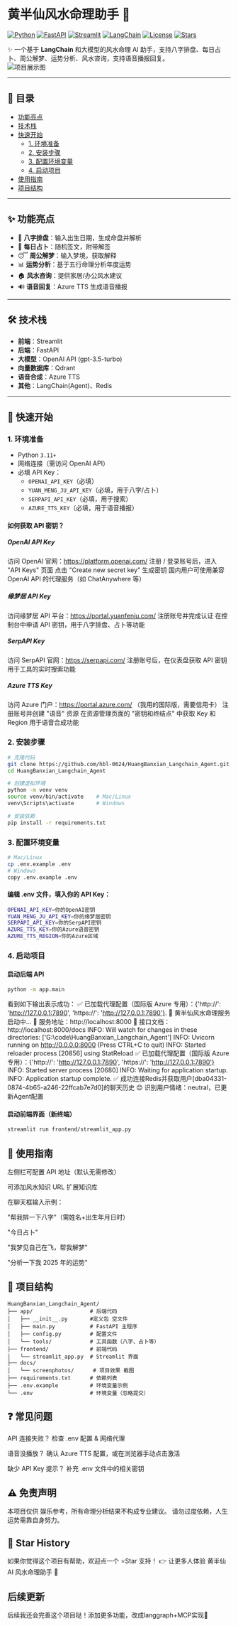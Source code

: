 # 黄半仙风水命理助手 🔮
[![Python](https://img.shields.io/badge/python-3.11%2B-blue.svg)](https://www.python.org/)
[![FastAPI](https://img.shields.io/badge/FastAPI-💨-green.svg)](https://fastapi.tiangolo.com/)
[![Streamlit](https://img.shields.io/badge/Streamlit-frontend-red.svg)](https://streamlit.io/)
[![LangChain](https://img.shields.io/badge/LangChain-AI_Agent-orange.svg)](https://www.langchain.com/)
[![License](https://img.shields.io/github/license/hbl-0624/HuangBanxian_Langchain_Agent)](LICENSE)
[![Stars](https://img.shields.io/github/stars/hbl-0624/HuangBanxian_Langchain_Agent?style=social)](https://github.com/hbl-0624/HuangBanxian_Langchain_Agent/stargazers)

✨ 一个基于 **LangChain** 和大模型的风水命理 AI 助手，支持八字排盘、每日占卜、周公解梦、运势分析、风水咨询，支持语音播报回复。  
![项目展示图](docs/screenphotos/demo.png)

---

## 📑 目录
- [功能亮点](#-功能亮点)
- [技术栈](#-技术栈)
- [快速开始](#-快速开始)
  - [1. 环境准备](#1-环境准备)
  - [2. 安装步骤](#2-安装步骤)
  - [3. 配置环境变量](#3-配置环境变量)
  - [4. 启动项目](#4-启动项目)
- [使用指南](#-使用指南)
- [项目结构](#-项目结构)

---

## ✨ 功能亮点
- 🔮 **八字排盘**：输入出生日期，生成命盘并解析  
- 📜 **每日占卜**：随机签文，附带解签  
- 😴 **周公解梦**：输入梦境，获取解释  
- 📊 **运势分析**：基于五行命理分析年度运势  
- 🏠 **风水咨询**：提供家居/办公风水建议  
- 🔊 **语音回复**：Azure TTS 生成语音播报  

---

## 🛠 技术栈
- **前端**：Streamlit  
- **后端**：FastAPI  
- **大模型**：OpenAI API (gpt-3.5-turbo)  
- **向量数据库**：Qdrant  
- **语音合成**：Azure TTS  
- **其他**：LangChain(Agent)、Redis  

---

## 🚀 快速开始

### 1. 环境准备
- Python `3.11+`  
- 网络连接（需访问 OpenAI API）  
- 必填 API Key：  
  - `OPENAI_API_KEY`（必填）  
  - `YUAN_MENG_JU_API_KEY`（必填，用于八字/占卜）  
  - `SERPAPI_API_KEY`（必填，用于搜索）  
  - `AZURE_TTS_KEY`（必填，用于语音播报）  
#### 如何获取 API 密钥？
##### OpenAI API Key
访问 OpenAI 官网：https://platform.openai.com/
注册 / 登录账号后，进入 "API Keys" 页面
点击 "Create new secret key" 生成密钥
国内用户可使用兼容 OpenAI API 的代理服务（如 ChatAnywhere 等）
##### 缘梦居 API Key
访问缘梦居 API 平台：https://portal.yuanfenju.com/
注册账号并完成认证
在控制台中申请 API 密钥，用于八字排盘、占卜等功能
##### SerpAPI Key
访问 SerpAPI 官网：https://serpapi.com/
注册账号后，在仪表盘获取 API 密钥
用于工具的实时搜索功能
##### Azure TTS Key
访问 Azure 门户：https://portal.azure.com/ （我用的国际版，需要信用卡）
注册账号并创建 "语音" 资源
在资源管理页面的 "密钥和终结点" 中获取 Key 和 Region
用于语音合成功能
### 2. 安装步骤
```bash
# 克隆代码
git clone https://github.com/hbl-0624/HuangBanxian_Langchain_Agent.git
cd HuangBanxian_Langchain_Agent

# 创建虚拟环境
python -m venv venv
source venv/bin/activate    # Mac/Linux
venv\Scripts\activate       # Windows

# 安装依赖
pip install -r requirements.txt
```
### 3. 配置环境变量
```bash
# Mac/Linux
cp .env.example .env
# Windows
copy .env.example .env
```

#### 编辑 .env 文件，填入你的 API Key：
```bash
OPENAI_API_KEY=你的OpenAI密钥
YUAN_MENG_JU_API_KEY=你的缘梦居密钥
SERPAPI_API_KEY=你的SerpAPI密钥
AZURE_TTS_KEY=你的Azure语音密钥
AZURE_TTS_REGION=你的Azure区域
```
### 4. 启动项目
#### 启动后端 API
```bash
python -m app.main
```
看到如下输出表示成功：
✅ 已加载代理配置（国际版 Azure 专用）：{'http://': 'http://127.0.0.1:7890', 'https://': 'http://127.0.0.1:7890'}.
🚀 黄半仙风水命理服务启动中...
📌 服务地址：http://localhost:8000
📌 接口文档：http://localhost:8000/docs
INFO:     Will watch for changes in these directories: ['G:\\code\\HuangBanxian_Langchain_Agent']
INFO:     Uvicorn running on http://0.0.0.0:8000 (Press CTRL+C to quit)
INFO:     Started reloader process [20856] using StatReload
✅ 已加载代理配置（国际版 Azure 专用）：{'http://': 'http://127.0.0.1:7890', 'https://': 'http://127.0.0.1:7890'}
INFO:     Started server process [20680]
INFO:     Waiting for application startup.
INFO:     Application startup complete.
✅ 成功连接Redis并获取用户[dba04331-0874-4b65-a246-22ffcab7e7d0]的聊天历史
😊 识别用户情绪：neutral，已更新Agent配置

#### 启动前端界面（新终端）
```bash
streamlit run frontend/streamlit_app.py
```

## 📖 使用指南

左侧栏可配置 API 地址（默认无需修改）

可添加风水知识 URL 扩展知识库

在聊天框输入示例：

"帮我排一下八字"（需姓名+出生年月日时）

"今日占卜"

"我梦见自己在飞，帮我解梦"

"分析一下我 2025 年的运势"

## 📂 项目结构
```arduino
HuangBanxian_Langchain_Agent/
├── app/                  # 后端代码
│   ├── __init__.py       #定义包 空文件       
│   ├── main.py           # FastAPI 主程序
│   ├── config.py         # 配置文件
│   └── tools/            # 工具函数（八字、占卜等）
├── frontend/             # 前端代码
│   └── streamlit_app.py  # Streamlit 界面
├── docs/
│   └── screenphotos/      # 项目效果 截图
├── requirements.txt      # 依赖列表
├── .env.example          # 环境变量示例
└── .env                  # 环境变量（忽略提交）
```

## ❓ 常见问题

API 连接失败？
检查 .env 配置 & 网络代理

语音没播放？
确认 Azure TTS 配置，或在浏览器手动点击激活

缺少 API Key 提示？
补充 .env 文件中的相关密钥


## ⚠️ 免责声明

本项目仅供 娱乐参考，所有命理分析结果不构成专业建议。
请勿过度依赖，人生运势需靠自身努力。

## 🌟 Star History

如果你觉得这个项目有帮助，欢迎点一个 ⭐Star 支持！
👉 让更多人体验 黄半仙 AI 风水命理助手 🔮

## 后续更新

后续我还会完善这个项目哒！添加更多功能，改成langgraph+MCP实现🔮
